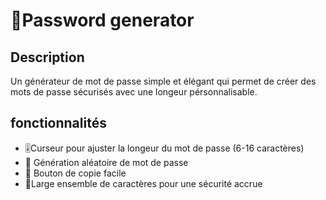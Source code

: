 # 🔐Password generator

## Description 
Un générateur de mot de passe simple et élégant qui permet de créer des mots de passe sécurisés avec une longeur pérsonnalisable.

## fonctionnalités

- 🎚️Curseur pour ajuster la longeur du mot de passe (6-16 caractères)
- 🔄 Génération aléatoire de mot de passe
- 📑 Bouton de copie facile
- 🔮Large ensemble de caractères pour une sécurité accrue
  


